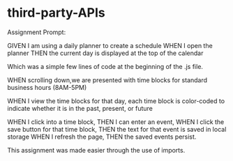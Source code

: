 # third-party-APIs

Assignment Prompt:

GIVEN I am using a daily planner to create a schedule
WHEN I open the planner
THEN the current day is displayed at the top of the calendar

Which was a simple few lines of code at the beginning of the .js file. 


WHEN scrolling down,we are presented with time blocks for standard business hours (8AM-5PM)


WHEN I view the time blocks for that day, each time block is color-coded to indicate whether it is in the past, present, or future


WHEN I click into a time block, THEN I can enter an event, WHEN I click the save button for that time block, THEN the text for that event is saved in local storage
WHEN I refresh the page, THEN the saved events persist. 

This assignment was made easier through the use of imports. 
